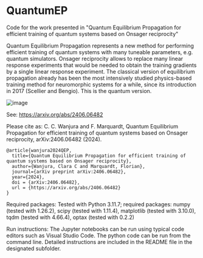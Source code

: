 # QuantumEP

Code for the work presented in "Quantum Equilibrium Propagation for efficient training of quantum systems based on Onsager reciprocity"

Quantum Equilibrium Propagation represents a new method for performing efficient training of quantum systems with many tuneable parameters, e.g. quantum simulators. Onsager reciprocity allows to replace many linear response experiments that would be needed to obtain the training gradients by a single linear response experiment. The classical version of equilibrium propagation already has been the most intensively studied physics-based training method for neuromorphic systems for a while, since its introduction in 2017 (Scellier and Bengio). This is the quantum version.

![image](https://github.com/ClaraWanjura/QuantumEP/assets/66438106/57449129-f557-4188-8035-b2e6a7dd5563)


See: https://arxiv.org/abs/2406.06482

Please cite as: C. C. Wanjura and F. Marquardt, Quantum Equilibrium Propagation for efficient training of quantum systems based on Onsager reciprocity, arXiv:2406.06482 (2024).

```
@article{wanjura2024QEP,
  title={Quantum Equilibrium Propagation for efficient training of quantum systems based on Onsager reciprocity},
  author={Wanjura, Clara C and Marquardt, Florian},
  journal={arXiv preprint arXiv:2406.06482},
  year={2024},
  doi = {arXiv:2406.06482},
  url = {https://arxiv.org/abs/2406.06482}
}
```

Required packages:
Tested with Python 3.11.7;
required packages: numpy (tested with 1.26.2), scipy (tested with 1.11.4), matplotlib (tested with 3.10.0), tqdm (tested with 4.66.4), optax (tested with 0.2.2)

Run instructions:
The Jupyter notebooks can be run using typical code editors such as Visual Studio Code. The python code can be run from the command line. Detailed instructions are included in the README file in the designated subfolder.
